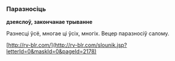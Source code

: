 ### Паразносіць
**дзеяслоў, закончанае трыванне**

Разнесці ўсё, многае ці ўсіх, многіх. Вецер паразносіў салому.

<a rel="author">[http://rv-blr.com/](http://rv-blr.com/slounik.jsp?letterId=0&maskId=0&pageId=2178)</a>
